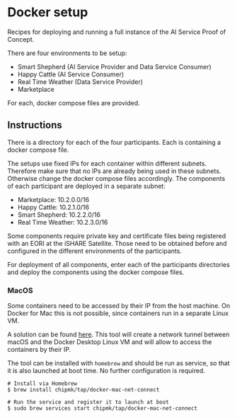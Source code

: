 # Docker setup

Recipes for deploying and running a full instance of the AI Service Proof of Concept.

There are four environments to be setup: 
* Smart Shepherd (AI Service Provider and Data Service Consumer)
* Happy Cattle (AI Service Consumer)
* Real Time Weather (Data Service Provider)
* Marketplace

For each, docker compose files are provided.


## Instructions

There is a directory for each of the four participants. Each is containing a docker compose file.

The setups use fixed IPs for each container within different subnets. Therefore make sure 
that no IPs are already being used in these subnets. Otherwise change the docker compose files accordingly. 
The components of each participant are deployed in a separate subnet:
* Marketplace: 10.2.0.0/16
* Happy Cattle: 10.2.1.0/16
* Smart Shepherd: 10.2.2.0/16
* Real Time Weather: 10.2.3.0/16

Some components require private key and certificate files being registered with an EORI at the 
iSHARE Satellite. Those need to be obtained before and configured in the different environments of the 
participants.

For deployment of all components, enter each of the participants directories and deploy the components 
using the docker compose files.


### MacOS

Some containers need to be accessed by their IP from the host machine. On Docker for Mac this 
is not possible, since containers run in a separate Linux VM.

A solution can be found [here](https://github.com/chipmk/docker-mac-net-connect). This tool will 
create a network tunnel between macOS and the Docker Desktop Linux VM and will allow to access the 
containers by their IP. 

The tool can be installed with `homebrew` and should be run as service, so that it is also launched 
at boot time. No further configuration is required.

```shell
# Install via Homebrew
$ brew install chipmk/tap/docker-mac-net-connect

# Run the service and register it to launch at boot
$ sudo brew services start chipmk/tap/docker-mac-net-connect
```

